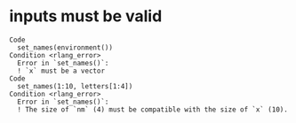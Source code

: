 # inputs must be valid

    Code
      set_names(environment())
    Condition <rlang_error>
      Error in `set_names()`:
      ! `x` must be a vector
    Code
      set_names(1:10, letters[1:4])
    Condition <rlang_error>
      Error in `set_names()`:
      ! The size of `nm` (4) must be compatible with the size of `x` (10).

